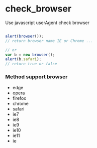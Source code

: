 check_browser
=============

Use javascript userAgent check browser

```javascript

alert(browser());
// return browser name IE or Chrome ...

// or
var b = new browser();
alert(b.safari);
// return true or false
```

### Method support browser

* edge
* opera
* firefox
* chrome
* safari
* ie7
* ie8
* ie9
* ie10
* ie11
* ie
